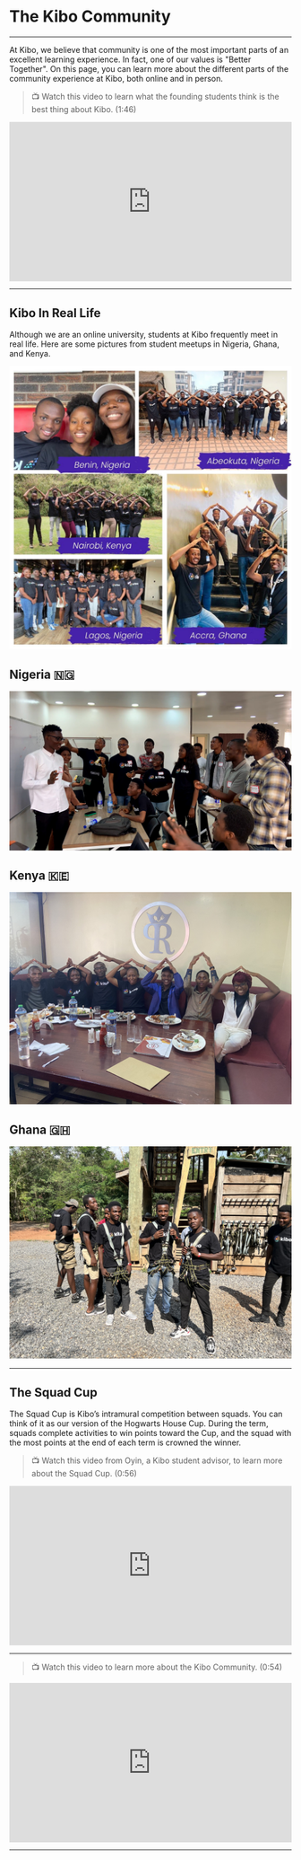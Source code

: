 # The Kibo Community
---

At Kibo, we believe that community is one of the most important parts of an excellent learning experience. In fact, one of our values is "Better Together".  On this page, you can learn more about the different parts of the community experience at Kibo, both online and in person.


> 📺 Watch this video to learn what the founding students think is the best thing about Kibo. (1:46)

<div style="position: relative; padding-bottom: 56.25%; height: 0;"><iframe src="https://www.youtube.com/embed/q006VsNxv30" title="YouTube video player" frameborder="0" allow="accelerometer; autoplay; clipboard-write; encrypted-media; gyroscope; picture-in-picture" allowfullscreen style="position: absolute; top: 0; left: 0; width: 100%; height: 100%;"></iframe></div> 

---


## Kibo In Real Life

Although we are an online university, students at Kibo frequently meet in real life. Here are some pictures from student meetups in Nigeria, Ghana, and Kenya.

![orientation](./20221023_170005.jpg)

## Nigeria 🇳🇬

![lagos](./16.jpg)


## Kenya 🇰🇪

![nbo](./IMG_5855.jpg)


## Ghana 🇬🇭

![accra](./IMG_1398.jpg)

---

## The Squad Cup

The Squad Cup is Kibo’s intramural competition between squads. You can think of it as our version of the Hogwarts House Cup. During the term, squads complete activities to win points toward the Cup, and the squad with the most points at the end of each term is crowned the winner. 

> 📺 Watch this video from Oyin, a Kibo student advisor, to learn more about the Squad Cup. (0:56)

<div style="position: relative; padding-bottom: 56.25%; height: 0;"><iframe src="https://www.youtube.com/embed/Vvotj5fy-EI"  title="YouTube video player" frameborder="0" allow="accelerometer; autoplay; clipboard-write; encrypted-media; gyroscope; picture-in-picture" allowfullscreen style="position: absolute; top: 0; left: 0; width: 100%; height: 100%;"></iframe></div> 


---


> 📺 Watch this video to learn more about the Kibo Community. (0:54)

<div style="position: relative; padding-bottom: 56.25%; height: 0;"><iframe src="https://www.youtube.com/embed/oymw7SMQ9q0" title="YouTube video player" frameborder="0" allow="accelerometer; autoplay; clipboard-write; encrypted-media; gyroscope; picture-in-picture" allowfullscreen style="position: absolute; top: 0; left: 0; width: 100%; height: 100%;"></iframe></div> 

---
